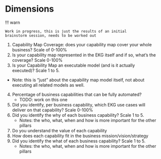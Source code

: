 # Dimensions

!!! warn

    Work in progress, this is just the results of an initial
    brainstorm session, needs to be worked out

1. Capability Map Coverage: does your capability map cover your
   whole business? Scale of 0-100%
2. Is your capability map represented in the EKG itself and if so, 
   what’s the coverage? Scale 0-100%
3. Is your Capability Map an executable model (and is it 
   actually executed)? Scale 1 to 5.
  - Note: this is “just” about the capability map model itself, not about executing all related models as well.
4. Percentage of business capabilities that can be fully automated?
   - TODO: work on this one
5. Did you identify, per business capability, which EKG use cases
   will deliver on that capability? Scale 0-100%
6. Did you identify the why of each business capability? Scale 1 to 5.
   - Notes: the who, what, when and how is more important for
     the other pillars
7. Do you understand the value of each capability
8. How does each capability fit in the business mission/vision/strategy
9. Did you identify the what of each business capability? Scale 1 to 5.
   - Notes: the who, what, when and how is more important for
     the other pillars
